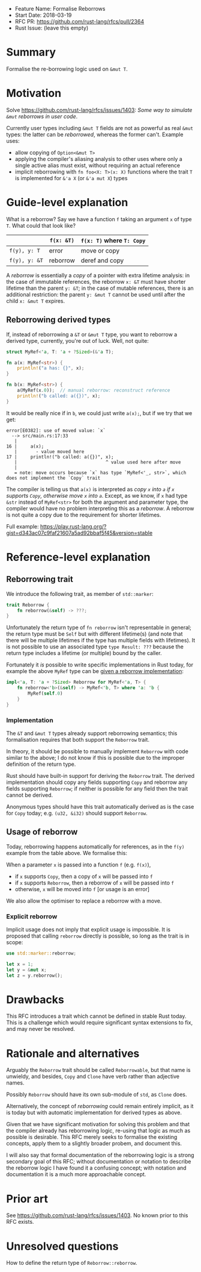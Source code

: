 - Feature Name: Formalise Reborrows
- Start Date: 2018-03-19
- RFC PR: https://github.com/rust-lang/rfcs/pull/2364
- Rust Issue: (leave this empty)

# Summary
[summary]: #summary

Formalise the re-borrowing logic used on `&mut T`.

# Motivation
[motivation]: #motivation

Solve https://github.com/rust-lang/rfcs/issues/1403:
*Some way to simulate `&mut` reborrows in user code*.

Currently user types including `&mut T` fields are not as powerful as real
`&mut` types: the latter can be *reborrowed*, whereas the former can't.
Example uses:

-   allow copying of `Option<&mut T>`
-   applying the compiler's aliasing analysis to other uses where only a single
    active alias must exist, without requiring an actual reference
-   implicit reborrowing with `fn foo<X: T>(x: X)` functions where the trait
    `T` is implemented for `&'a X` (or `&'a mut X`) types

# Guide-level explanation
[guide-level-explanation]: #guide-level-explanation

What is a reborrow? Say we have a function `f` taking an argument `x` of type
`T`. What could that look like?

|   | `f(x: &T)` | `f(x: T)` where `T: Copy` |
| --- | --- | --- |
| `f(y), y: T` | error | move or copy |
| `f(y), y: &T` | reborrow | deref and copy |

A *reborrow* is essentially a *copy* of a pointer with extra lifetime analysis:
in the case of immutable references, the reborrow `x: &T` must have shorter
lifetime than the parent `y: &T`; in the case of mutable references, there is
an additional restriction: the parent `y: &mut T` cannot be used until after
the child `x: &mut T` expires.

## Reborrowing derived types

If, instead of reborrowing a `&T` or `&mut T` type, you want to reborrow a
derived type, currently, you're out of luck. Well, not quite:

```rust
struct MyRef<'a, T: 'a + ?Sized>(&'a T);

fn a(x: MyRef<str>) {
    println!("a has: {}", x);
}

fn b(x: MyRef<str>) {
    a(MyRef(x.0));  // manual reborrow: reconstruct reference
    println!("b called: a({})", x);
}
```

It would be really nice if in `b`, we could just write `a(x);`, but if we try
that we get:

```
error[E0382]: use of moved value: `x`
  --> src/main.rs:17:33
   |
16 |     a(x);
   |       - value moved here
17 |     println!("b called: a({})", x);
   |                                 ^ value used here after move
   |
   = note: move occurs because `x` has type `MyRef<'_, str>`, which does not implement the `Copy` trait
```

The compiler is telling us that `a(x)` is interpreted as *copy `x` into `a` if
`x` supports `Copy`, otherwise move `x` into `a`*. Except, as we know, if `x`
had type `&str` instead of `MyRef<str>` for both the argument and parameter
type, the compiler would have no problem interpreting this as a *reborrow*.
A reborrow is not quite a copy due to the requirement for shorter lifetimes.

Full example: https://play.rust-lang.org/?gist=d343ac07c9faf21607a5ad92bbaf5f45&version=stable

# Reference-level explanation
[reference-level-explanation]: #reference-level-explanation

## Reborrowing trait

We introduce the following trait, as member of `std::marker`:

```rust
trait Reborrow {
    fn reborrow(&self) -> ???;
}
```

Unfortunately the return type of `fn reborrow` isn't representable in general;
the return type must be `Self` but with different lifetime(s) (and note that
there will be multiple lifetimes if the type has multiple fields with
lifetimes). It is not possible to use an associated type `type Result: ???`
because the return type includes a lifetime (or multiple) bound by the caller.

Fortunately it *is* possible to write specific implementations in Rust today,
for example the above `MyRef` type can be [given a reborrow implementation](https://play.rust-lang.org/?gist=67e4600b48d123fea45dd2b9bdcbf035&version=stable):

```rust
impl<'a, T: 'a + ?Sized> Reborrow for MyRef<'a, T> {
    fn reborrow<'b>(&self) -> MyRef<'b, T> where 'a: 'b {
        MyRef(self.0)
    }
}
```

### Implementation

The `&T` and `&mut T` types already support reborrowing semantics; this
formalisation requires that both support the `Reborrow` trait.

In theory, it should be possible to manually implement `Reborrow` with code
similar to the above; I do not know if this is possible due to the improper
definition of the return type.

Rust should have built-in support for deriving the `Reborrow` trait. The
derived implementation should copy any fields supporting `Copy` and reborrow
any fields supporting `Reborrow`; if neither is possible for any field then the
trait cannot be derived.

Anonymous types should have this trait automatically derived as is the case for
`Copy` today; e.g. `(u32, &i32)` should support `Reborrow`.

## Usage of reborrow

Today, reborrowing happens automatically for references, as in the `f(y)`
example from the table above. We formalise this:

When a parameter `x` is passed into a function `f` (e.g. `f(x)`),

-   if `x` supports `Copy`, then a copy of `x` will be passed into `f`
-   if `x` supports `Reborrow`, then a reborrow of `x` will be passed into `f`
-   otherwise, `x` will be moved into `f` [or usage is an error]

We also allow the optimiser to replace a reborrow with a move.

### Explicit reborrow

Implicit usage does not imply that explicit usage is impossible. It is proposed
that calling `reborrow` directly is possible, so long as the trait is in scope:

```rust
use std::marker::reborrow;

let x = 1;
let y = &mut x;
let z = y.reborrow();
```


# Drawbacks
[drawbacks]: #drawbacks

This RFC introduces a trait which cannot be defined in stable Rust today. This
is a challenge which would require significant syntax extensions to fix, and
may never be resolved.

# Rationale and alternatives
[alternatives]: #alternatives

Arguably the `Reborrow` trait should be called `Reborrowable`, but that
name is unwieldy, and besides, `Copy` and `Clone` have verb rather than
adjective names.

Possibly `Reborrow` should have its own sub-module of `std`, as `Clone` does.

Alternatively, the concept of *reborrowing* could remain entirely implicit, as
it is today but with automatic implementation for derived types as above.

Given that we have significant motivation for solving this problem and that
the compiler already has reborrowing logic, re-using that logic as much as
possible is desirable. This RFC merely seeks to formalise the existing concepts,
apply them to a slightly broader probem, and document this.

I will also say that formal documentation of the reborrowing logic is a strong
secondary goal of this RFC; without documentation or notation to describe the
reborrow logic I have found it a confusing concept; with notation and
documentation it is a much more approachable concept.

# Prior art
[prior-art]: #prior-art

See https://github.com/rust-lang/rfcs/issues/1403. No known prior to this RFC
exists.

# Unresolved questions
[unresolved]: #unresolved-questions

How to define the return type of `Reborrow::reborrow`.

